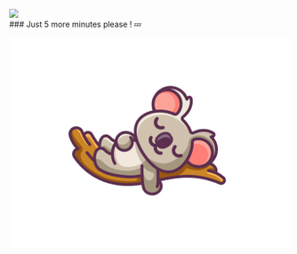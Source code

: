 <img src="https://img.shields.io/badge/Hey-Visitor%20!-brightgreen" /><br> ### Just 5 more minutes please ! :zzz:

<img src="https://github.com/tridib2003/tridib2003/blob/main/zzz.png" /><br>

<!--
![Github stats](https://github-readme-stats.vercel.app/api?username=tridib2003)
-->

<!--
**tridib2003/tridib2003** is a ✨ _special_ ✨ repository because its `README.md` (this file) appears on your GitHub profile.

Here are some ideas to get you started:

- 🔭 I’m currently working on ...
- 🌱 I’m currently learning ...
- 👯 I’m looking to collaborate on ...
- 🤔 I’m looking for help with ...
- 💬 Ask me about ...
- 📫 How to reach me: ...
- 😄 Pronouns: ...
- ⚡ Fun fact: ...
-->
